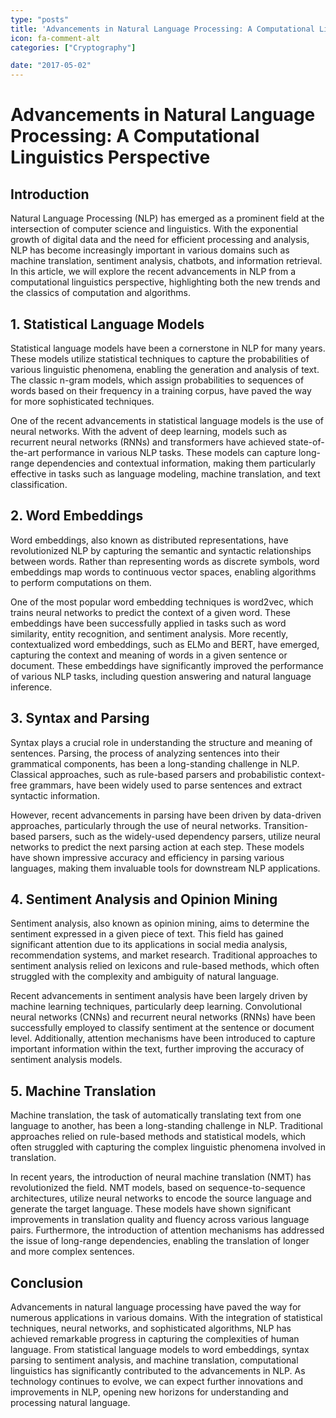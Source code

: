 ```yaml
---
type: "posts"
title: 'Advancements in Natural Language Processing: A Computational Linguistics Perspective'
icon: fa-comment-alt
categories: ["Cryptography"]

date: "2017-05-02"
---
```




# Advancements in Natural Language Processing: A Computational Linguistics Perspective

## Introduction

Natural Language Processing (NLP) has emerged as a prominent field at the intersection of computer science and linguistics. With the exponential growth of digital data and the need for efficient processing and analysis, NLP has become increasingly important in various domains such as machine translation, sentiment analysis, chatbots, and information retrieval. In this article, we will explore the recent advancements in NLP from a computational linguistics perspective, highlighting both the new trends and the classics of computation and algorithms.

## 1. Statistical Language Models

Statistical language models have been a cornerstone in NLP for many years. These models utilize statistical techniques to capture the probabilities of various linguistic phenomena, enabling the generation and analysis of text. The classic n-gram models, which assign probabilities to sequences of words based on their frequency in a training corpus, have paved the way for more sophisticated techniques.

One of the recent advancements in statistical language models is the use of neural networks. With the advent of deep learning, models such as recurrent neural networks (RNNs) and transformers have achieved state-of-the-art performance in various NLP tasks. These models can capture long-range dependencies and contextual information, making them particularly effective in tasks such as language modeling, machine translation, and text classification.

## 2. Word Embeddings

Word embeddings, also known as distributed representations, have revolutionized NLP by capturing the semantic and syntactic relationships between words. Rather than representing words as discrete symbols, word embeddings map words to continuous vector spaces, enabling algorithms to perform computations on them.

One of the most popular word embedding techniques is word2vec, which trains neural networks to predict the context of a given word. These embeddings have been successfully applied in tasks such as word similarity, entity recognition, and sentiment analysis. More recently, contextualized word embeddings, such as ELMo and BERT, have emerged, capturing the context and meaning of words in a given sentence or document. These embeddings have significantly improved the performance of various NLP tasks, including question answering and natural language inference.

## 3. Syntax and Parsing

Syntax plays a crucial role in understanding the structure and meaning of sentences. Parsing, the process of analyzing sentences into their grammatical components, has been a long-standing challenge in NLP. Classical approaches, such as rule-based parsers and probabilistic context-free grammars, have been widely used to parse sentences and extract syntactic information.

However, recent advancements in parsing have been driven by data-driven approaches, particularly through the use of neural networks. Transition-based parsers, such as the widely-used dependency parsers, utilize neural networks to predict the next parsing action at each step. These models have shown impressive accuracy and efficiency in parsing various languages, making them invaluable tools for downstream NLP applications.

## 4. Sentiment Analysis and Opinion Mining

Sentiment analysis, also known as opinion mining, aims to determine the sentiment expressed in a given piece of text. This field has gained significant attention due to its applications in social media analysis, recommendation systems, and market research. Traditional approaches to sentiment analysis relied on lexicons and rule-based methods, which often struggled with the complexity and ambiguity of natural language.

Recent advancements in sentiment analysis have been largely driven by machine learning techniques, particularly deep learning. Convolutional neural networks (CNNs) and recurrent neural networks (RNNs) have been successfully employed to classify sentiment at the sentence or document level. Additionally, attention mechanisms have been introduced to capture important information within the text, further improving the accuracy of sentiment analysis models.

## 5. Machine Translation

Machine translation, the task of automatically translating text from one language to another, has been a long-standing challenge in NLP. Traditional approaches relied on rule-based methods and statistical models, which often struggled with capturing the complex linguistic phenomena involved in translation.

In recent years, the introduction of neural machine translation (NMT) has revolutionized the field. NMT models, based on sequence-to-sequence architectures, utilize neural networks to encode the source language and generate the target language. These models have shown significant improvements in translation quality and fluency across various language pairs. Furthermore, the introduction of attention mechanisms has addressed the issue of long-range dependencies, enabling the translation of longer and more complex sentences.

## Conclusion

Advancements in natural language processing have paved the way for numerous applications in various domains. With the integration of statistical techniques, neural networks, and sophisticated algorithms, NLP has achieved remarkable progress in capturing the complexities of human language. From statistical language models to word embeddings, syntax parsing to sentiment analysis, and machine translation, computational linguistics has significantly contributed to the advancements in NLP. As technology continues to evolve, we can expect further innovations and improvements in NLP, opening new horizons for understanding and processing natural language.